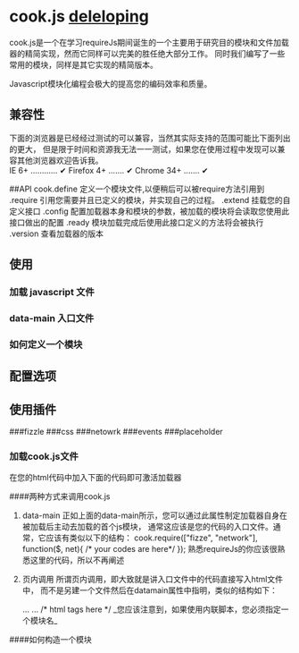 # cook.js [deleloping](http://github.com/latel/cook.js)

cook.js是一个在学习requireJs期间诞生的一个主要用于研究目的模块和文件加载器的精简实现，然而它同样可以完美的胜任绝大部分工作。 同时我们编写了一些常用的模块，同样是其它实现的精简版本。

Javascript模块化编程会极大的提高您的编码效率和质量。

## 兼容性

下面的浏览器是已经经过测试的可以兼容，当然其实际支持的范围可能比下面列出的更大，
但是限于时间和资源我无法一一测试，如果您在使用过程中发现可以兼容其他浏览器欢迎告诉我。\
IE 6+ ............ ✔
Firefox 4+ ....... ✔
Chrome 34+ ....... ✔

##API
cook.define   定义一个模块文件,以便稍后可以被require方法引用到
    .require  引用您需要并且已定义的模块，并实现自己的过程。
    .extend   挂载您的自定义接口
    .config   配置加载器本身和模块的参数，被加载的模块将会读取您使用此接口做出的配置
    .ready    模块加载完成后使用此接口定义的方法将会被执行
    .version  查看加载器的版本

## 使用
### 加载 javascript 文件
### data-main 入口文件
### 如何定义一个模块

## 配置选项
###

## 使用插件
###fizzle
###css
###netowrk
###events
###placeholder

### 加载cook.js文件

在您的html代码中加入下面的代码即可激活加载器
<script type="text/javascrip" src="scripts/cook.js" data-main="scripts/main"></script>

####两种方式来调用cook.js
1. data-main
  正如上面的data-main所示，您可以通过此属性制定加载器自身在被加载后主动去加载的首个js模块，
  通常这应该是您的代码的入口文件。通常，它应该有类似以下的结构：
    cook.require(["fizze", "network"], function($, net){
        /* your codes are here*/
    });
    熟悉requireJs的你应该很熟悉这里的代码，所以不再阐述

2. 页内调用
  所谓页内调用，即大致就是讲入口文件中的代码直接写入html文件中，
  而不是另建一个文件然后在datamain属性中指明，类似的结构如下：
    <html>
        <head>
            ...
            <script type="text/javascrip" src="scripts/cook.js"></script>
            ...
        </head>
        <body>
            /* html tags here */
            <script type="text/javascript">
                cook.require("module/main", ["fizze", "network"], function($, net){
                    /* your codes are here*/
                });
            </script>
        </body>
    </html>
    _您应该注意到，如果使用内联脚本，您必须指定一个模块名_

####如何构造一个模块
